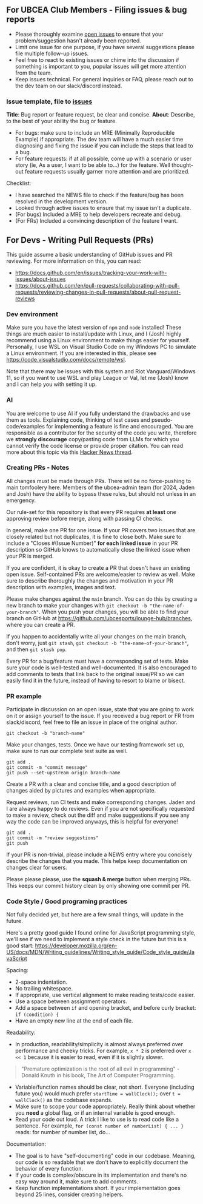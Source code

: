 For UBCEA Club Members - Filing issues & bug reports
--------------
- Please thoroughly examine [open issues](https://github.com/ubcesports/lounge-hub/issues) to ensure that your problem/suggestion hasn't already been reported.
- Limit one issue for one purpose, if you have several suggestions please file multiple follow-up issues.
- Feel free to react to existing issues or chime into the discussion if something is important to you, popular issues will get more attention from the team.
- Keep issues technical. For general inquiries or FAQ, please reach out to the dev team on our slack/discord instead.

### Issue template, file to [issues](https://github.com/ubcesports/lounge-hub/issues)
**Title**: Bug report or feature request, be clear and concise.
**About**: Describe, to the best of your ability the bug or feature. 
- For bugs: make sure to include an MRE (Minimally Reproducible Example) if appropriate. The dev team will have a much easier time diagnosing and fixing the issue if you can include the steps that lead to a bug. 
- For feature requests: if at all possible, come up with a scenario or user story (ie, As a user, I want to be able to...) for the feature. Well thought-out feature requests usually garner more attention and are prioritized.

Checklist:
- I have searched the NEWS file to check if the feature/bug has been resolved in the development version.
- Looked through active issues to ensure that my issue isn't a duplicate.
- (For bugs) Included a MRE to help developers recreate and debug.
- (For FRs) Included a convincing description of the feature I want.

For Devs - Writing Pull Requests (PRs)
------------
This guide assume a basic understanding of GitHub issues and PR reviewing. For more information on this, you can read:
- https://docs.github.com/en/issues/tracking-your-work-with-issues/about-issues
- https://docs.github.com/en/pull-requests/collaborating-with-pull-requests/reviewing-changes-in-pull-requests/about-pull-request-reviews


### Dev environment

Make sure you have the latest version of `npm` and `node` installed! These things are much easier to install/update with Linux, and I (Josh) highly recommend using a Linux environment to make things easier for yourself. Personally, I use WSL on Visual Studio Code on my Windows PC to simulate a Linux environment. If you are interested in this, please see https://code.visualstudio.com/docs/remote/wsl.

Note that there may be issues with this system and Riot Vanguard/Windows 11, so if you want to use WSL and play League or Val, let me (Josh) know and I can help you with setting it up.

### AI

You are welcome to use AI if you fully understand the drawbacks and use them as tools. Explaining code, thinking of test cases and pseudo-code/examples for implementing a feature is fine and encouraged. You are responsible as a contributor for the security of the code you write, therefore we **strongly discourage** copy/pasting code from LLMs for which you cannot verify the code license or provide proper citation. You can read more about this topic via this [Hacker News thread](https://news.ycombinator.com/item?id=33240341). 

### Creating PRs - Notes

All changes must be made through PRs. There will be no force-pushing to main tomfoolery here. Members of the ubcea-admin team (for 2024, Jaden and Josh) have the ability to bypass these rules, but should not unless in an emergency.

Our rule-set for this repository is that every PR requires **at least** one approving review before merge, along with passing CI checks. 

In general, make one PR for one issue. If your PR covers two issues that are closely related but not duplicates, it is fine to close both. Make sure to include a "Closes #(Issue Number)" **for each linked issue** in your PR description so GitHub knows to automatically close the linked issue when your PR is merged.

If you are confident, it is okay to create a PR that doesn't have an existing open issue. Self-contained PRs are welcome/easier to review as well. Make sure to describe thoroughly the changes and motivation in your PR description with examples, images and text.

Please make changes against the `main` branch. You can do this by creating a new branch to make your changes with `git checkout -b "the-name-of-your-branch"`. When you push your changes, you will be able to find your branch on GitHub at https://github.com/ubcesports/lounge-hub/branches, where you can create a PR.

If you happen to accidentally write all your changes on the main branch, don't worry, just `git stash`, `git checkout -b "the-name-of-your-branch"`, and then `git stash pop`.

Every PR for a bug/feature must have a corresponding set of tests. Make sure your code is well-tested and well-documented. It is also encouraged to add comments to tests that link back to the original issue/PR so we can easily find it in the future, instead of having to resort to blame or bisect.

### PR example

Participate in discussion on an open issue, state that you are going to work on it or assign yourself to the issue. If you received a bug report or FR from slack/discord, feel free to file an issue in place of the original author.

```Shell
git checkout -b "branch-name"
```

Make your changes, tests.
Once we have our testing framework set up, make sure to run our complete test suite as well.

```Shell
git add .
git commit -m "commit message"
git push --set-upstream origin branch-name
```
Create a PR with a clear and concise title, and a good description of changes aided by pictures and examples when appropriate.

Request reviews, run CI tests and make corresponding changes. Jaden and I are always happy to do reviews. Even if you are not specifically requested to make a review, check out the diff and make suggestions if you see any way the code can be improved anyways, this is helpful for everyone!

```Shell
git add .
git commit -m "review suggestions"
git push 
```

If your PR is non-trivial, please include a NEWS entry where you concisely describe the changes that you made. This helps keep documentation on changes clear for users.

Please please please, use the **squash & merge** button when merging PRs. This keeps our commit history clean by only showing one commit per PR.

### Code Style / Good programing practices

Not fully decided yet, but here are a few small things, will update in the future.

Here's a pretty good guide I found online for JavaScript programming style, we'll see if we need to implement a style check in the future but this is a good start: https://developer.mozilla.org/en-US/docs/MDN/Writing_guidelines/Writing_style_guide/Code_style_guide/JavaScript

Spacing:
- 2-space indentation.
- No trailing whitespace.
- If appropriate, use vertical alignment to make reading tests/code easier.
- Use a space between assignment operators.
- Add a space between `if` and opening bracket, and before curly bracket: `if (condition) {`
- Have an empty new line at the end of each file.

Readability:
- In production, readability/simplicity is almost always preferred over performance and cheeky tricks. For example, `x * 2` is preferred over `x << 1` because it is easier to read, even if it is slightly slower.
> "Premature optimization is the root of all evil in programming" - Donald Knuth in his book, The Art of Computer Programming.
- Variable/function names should be clear, not short. Everyone (including future you) would much prefer `startTime = wallClock();` over `t = wallClock()` as the codebase expands.
- Make sure to scope your code appropriately. Really think about whether you **need** a global flag, or if an internal variable is good enough.
- Read your code out loud. A trick I like to use is to read code like a sentence. For example, `for (const number of numberList) { ... }` reads: for number of number list, do...

Documentation:
- The goal is to have "self-documenting" code in our codebase. Meaning, our code is so readable that we don't have to explicitly document the behavior of every function.
- If your code is complex/obscure in its implementation and there's no easy way around it, make sure to add comments.
- Keep function implementations short. If your implementation goes beyond 25 lines, consider creating helpers.
